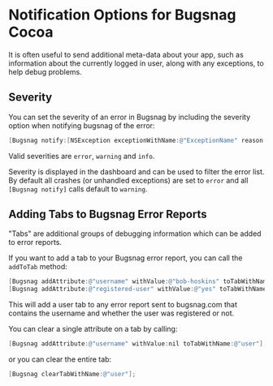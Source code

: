 # Notification Options for Bugsnag Cocoa

It is often useful to send additional meta-data about your app, such as
information about the currently logged in user, along with any
exceptions, to help debug problems.

## Severity

You can set the severity of an error in Bugsnag by including the severity option
when notifying bugsnag of the error:

```objective-c
[Bugsnag notify:[NSException exceptionWithName:@"ExceptionName" reason:@"Something bad happened" userInfo:nil] withData:nil atSeverity:@"error"];
```

Valid severities are `error`, `warning` and `info`.

Severity is displayed in the dashboard and can be used to filter the error list.
By default all crashes (or unhandled exceptions) are set to `error` and all
`[Bugsnag notify]` calls default to `warning`.

## Adding Tabs to Bugsnag Error Reports

"Tabs" are additional groups of debugging information which can be added to
error reports.

If you want to add a tab to your Bugsnag error report, you can call the
`addToTab` method:

```objective-c
[Bugsnag addAttribute:@"username" withValue:@"bob-hoskins" toTabWithName:@"user"];
[Bugsnag addAttribute:@"registered-user" withValue:@"yes" toTabWithName:@"user"];
```

This will add a user tab to any error report sent to bugsnag.com that contains
the username and whether the user was registered or not.

You can clear a single attribute on a tab by calling:

```objective-c
[Bugsnag addAttribute:@"username" withValue:nil toTabWithName:@"user"];
```

or you can clear the entire tab:

```objective-c
[Bugsnag clearTabWithName:@"user"];
```

